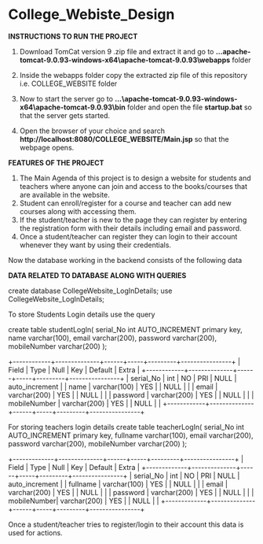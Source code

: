 # College_Webiste_Design

**INSTRUCTIONS TO RUN THE PROJECT**

1. Download TomCat version 9 .zip file and extract it and go to **...apache-tomcat-9.0.93-windows-x64\apache-tomcat-9.0.93\webapps** folder

2. Inside the webapps folder copy the extracted zip file of this repository i.e. COLLEGE_WEBSITE folder

3. Now to start the server go to **...\apache-tomcat-9.0.93-windows-x64\apache-tomcat-9.0.93\bin** folder and open the file **startup.bat** so that the server gets started.

4. Open the browser of your choice and search **http://localhost:8080/COLLEGE_WEBSITE/Main.jsp** so that the webpage opens.

**FEATURES OF THE PROJECT**
1. The Main Agenda of this project is to design a website for students and teachers where anyone can join and access to the books/courses that are available in the website.
2. Student can enroll/register for a course and teacher can add new courses along with accessing them.
3. If the student/teacher is new to the page they can register by entering the registration form with their details including email and password.
4. Once a student/teacher can register they can login to their account whenever they want by using their credentials.

Now the database working in the backend consists of the following data

**DATA RELATED TO DATABASE ALONG WITH QUERIES**

create database CollegeWebsite_LogInDetails;
use CollegeWebsite_LogInDetails;

To store Students Login details use the query

create table studentLogIn(
	serial_No int AUTO_INCREMENT primary key,
	name varchar(100),
    email varchar(200),
    password varchar(200),
    mobileNumber varchar(200)
	);

+------------+--------------+------+-----+---------+----------------+
| Field      | Type         | Null | Key | Default | Extra          |
+------------+--------------+------+-----+---------+----------------+
| serial_No  | int          | NO   | PRI | NULL    | auto_increment |
| name       | varchar(100) | YES  |     | NULL    |                |
| email      | varchar(200) | YES  |     | NULL    |                |
| password   | varchar(200) | YES  |     | NULL    |                |
| mobileNumber | varchar(200) | YES |    | NULL    |                |
+------------+--------------+------+-----+---------+----------------+

For storing teachers login details
create table teacherLogIn(
	serial_No int AUTO_INCREMENT primary key,
	fullname varchar(100),
    email varchar(200),
    password varchar(200),
    mobileNumber varchar(200)
	);

+-------------+--------------+------+-----+---------+----------------+
| Field       | Type         | Null | Key | Default | Extra          |
+-------------+--------------+------+-----+---------+----------------+
| serial_No   | int          | NO   | PRI | NULL    | auto_increment |
| fullname    | varchar(100) | YES  |     | NULL    |                |
| email       | varchar(200) | YES  |     | NULL    |                |
| password    | varchar(200) | YES  |     | NULL    |                |
| mobileNumber| varchar(200) | YES  |     | NULL    |                |
+-------------+--------------+------+-----+---------+----------------+

Once a student/teacher tries to register/login to their account this data is used for actions.

 
